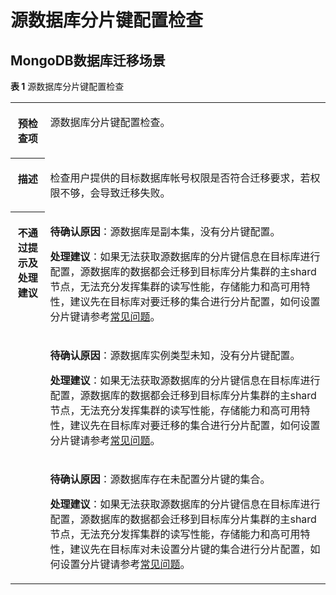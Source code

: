# 源数据库分片键配置检查<a name="drs_11_0069"></a>

## MongoDB数据库迁移场景<a name="section195192465556"></a>

**表 1**  源数据库分片键配置检查

<a name="table9377978185833"></a>
<table><tbody><tr id="row2529615185833"><th class="firstcol" valign="top" width="11%" id="mcps1.2.3.1.1"><p id="p5284851919057"><a name="p5284851919057"></a><a name="p5284851919057"></a><strong id="b587462419057"><a name="b587462419057"></a><a name="b587462419057"></a>预检查项</strong></p>
</th>
<td class="cellrowborder" valign="top" width="89%" headers="mcps1.2.3.1.1 "><p id="p27563616193151"><a name="p27563616193151"></a><a name="p27563616193151"></a>源数据库分片键配置检查。</p>
</td>
</tr>
<tr id="row16520376185833"><th class="firstcol" valign="top" width="11%" id="mcps1.2.3.2.1"><p id="p5474277219057"><a name="p5474277219057"></a><a name="p5474277219057"></a><strong id="b2292290819057"><a name="b2292290819057"></a><a name="b2292290819057"></a>描述</strong></p>
</th>
<td class="cellrowborder" valign="top" width="89%" headers="mcps1.2.3.2.1 "><p id="p15596517193159"><a name="p15596517193159"></a><a name="p15596517193159"></a>检查用户提供的目标数据库帐号权限是否符合迁移要求，若权限不够，会导致迁移失败。</p>
</td>
</tr>
<tr id="row17265882185833"><th class="firstcol" rowspan="3" valign="top" width="11%" id="mcps1.2.3.3.1"><p id="p69333219057"><a name="p69333219057"></a><a name="p69333219057"></a><strong id="b623999519057"><a name="b623999519057"></a><a name="b623999519057"></a>不通过提示及<strong id="b712595519254"><a name="b712595519254"></a><a name="b712595519254"></a>处理建议</strong></strong></p>
</th>
<td class="cellrowborder" valign="top" width="89%" headers="mcps1.2.3.3.1 "><p id="p12187141155118"><a name="p12187141155118"></a><a name="p12187141155118"></a><strong id="b9291131055619"><a name="b9291131055619"></a><a name="b9291131055619"></a>待确认原因</strong>：源数据库是副本集，没有分片键配置。</p>
<p id="p16265134011514"><a name="p16265134011514"></a><a name="p16265134011514"></a><strong id="b1641220303251"><a name="b1641220303251"></a><a name="b1641220303251"></a>处理建议</strong>：如果无法获取源数据库的分片键信息在目标库进行配置，源数据库的数据都会迁移到目标库分片集群的主shard节点，无法充分发挥集群的读写性能，存储能力和高可用特性，建议先在目标库对要迁移的集合进行分片配置，如何设置分片键请参考<a href="https://support.huaweicloud.com/drs_faq/drs_14_0003.html" target="_blank" rel="noopener noreferrer">常见问题</a>。</p>
</td>
</tr>
<tr id="row15232124185833"><td class="cellrowborder" valign="top" headers="mcps1.2.3.3.1 "><p id="p9218639185120"><a name="p9218639185120"></a><a name="p9218639185120"></a><strong id="b184721413576"><a name="b184721413576"></a><a name="b184721413576"></a>待确认原因</strong>：源数据库实例类型未知，没有分片键配置。</p>
<p id="p1635823875114"><a name="p1635823875114"></a><a name="p1635823875114"></a><strong id="b11676133215254"><a name="b11676133215254"></a><a name="b11676133215254"></a>处理建议</strong>：如果无法获取源数据库的分片键信息在目标库进行配置，源数据库的数据都会迁移到目标库分片集群的主shard节点，无法充分发挥集群的读写性能，存储能力和高可用特性，建议先在目标库对要迁移的集合进行分片配置，如何设置分片键请参考<a href="https://support.huaweicloud.com/drs_faq/drs_14_0003.html" target="_blank" rel="noopener noreferrer">常见问题</a>。</p>
</td>
</tr>
<tr id="row1553021016516"><td class="cellrowborder" valign="top" headers="mcps1.2.3.3.1 "><p id="p37491122175111"><a name="p37491122175111"></a><a name="p37491122175111"></a><strong id="b9519863578"><a name="b9519863578"></a><a name="b9519863578"></a>待确认原因</strong>：源数据库存在未配置分片键的集合。</p>
<p id="p560882117513"><a name="p560882117513"></a><a name="p560882117513"></a><strong id="b1742663613252"><a name="b1742663613252"></a><a name="b1742663613252"></a>处理建议</strong>：如果无法获取源数据库的分片键信息在目标库进行配置，源数据库的数据都会迁移到目标库分片集群的主shard节点，无法充分发挥集群的读写性能，存储能力和高可用特性，建议先在目标库对未设置分片键的集合进行分片配置，如何设置分片键请参考<a href="https://support.huaweicloud.com/drs_faq/drs_14_0003.html" target="_blank" rel="noopener noreferrer">常见问题</a>。</p>
</td>
</tr>
</tbody>
</table>


